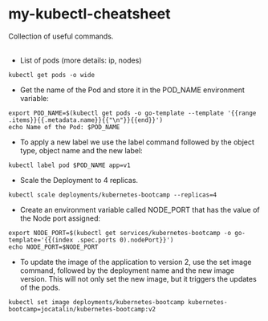 # my-kubectl-cheatsheet  

Collection of useful commands.  
</br>

- List of pods (more details: ip, nodes)

```
kubectl get pods -o wide
```

- Get the name of the Pod and store it in the POD_NAME environment variable:

```
export POD_NAME=$(kubectl get pods -o go-template --template '{{range .items}}{{.metadata.name}}{{"\n"}}{{end}}')
echo Name of the Pod: $POD_NAME
```  


- To apply a new label we use the label command followed by the object type, object name and the new label:

```
kubectl label pod $POD_NAME app=v1
```  
 
 
- Scale the Deployment to 4 replicas.  

```
kubectl scale deployments/kubernetes-bootcamp --replicas=4
```


- Create an environment variable called NODE_PORT that has the value of the Node port assigned:

```
export NODE_PORT=$(kubectl get services/kubernetes-bootcamp -o go-template='{{(index .spec.ports 0).nodePort}}')
echo NODE_PORT=$NODE_PORT
```  


- To update the image of the application to version 2, use the set image command, followed by the deployment name and the new image version. This will not only set the new image, but it triggers the updates of the pods.

```
kubectl set image deployments/kubernetes-bootcamp kubernetes-bootcamp=jocatalin/kubernetes-bootcamp:v2
```  


